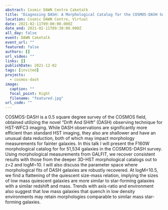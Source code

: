 ```yaml
---
abstract: Cosmic DAWN Centre Caketalk
title: "Diagnosing DASH: A Morphological Catalog for the COSMOS-DASH Survey"
location: Cosmic DAWN Centre, Virtual
date: 2021-02-11T09:00:00.000Z
date_end: 2021-02-11T09:30:00.000Z
all_day: false
event: DAWN Caketalk
event_url: ""
featured: false
authors: []
url_video: ""
links: []
publishDate: 2021-12-02
tags: [invited]
projects:
  - cosmos-dash
image:
  caption: ""
  focal_point: Right
  filename: "featured.jpg"
url_code: ""
---
```

COSMOS-DASH is a 0.5 square degree survey of the COSMOS field, obtained utilizing the novel “Drift And SHift” (DASH) observing technique for HST-WFC3 imaging. While DASH observations are significantly more efficient than standard HST imaging, they also are shallower and have an unusual data reduction, both of which may impact morphology measurements for fainter galaxies. In this talk I will present the F160W morphological catalog for for 51,534 galaxies in the COSMOS-DASH survey. Using morphological measurements from GALFIT, we recover consistent results with those from the deeper 3D-HST morphological catalogs out to z=2 and logM~10. I will also discuss the parameter space where morphological fits of DASH galaxies are robustly recovered. At logM<10.5, we find a flattening of the quiescent size-mass relation, implying the sizes of low mass quiescent galaxies are more similar to star-forming galaxies with a similar redshift and mass. Trends with axis-ratio and environment also suggest that low mass galaxies that quench in low density environments may retain morphologies comparable to similar mass star-forming galaxies.
